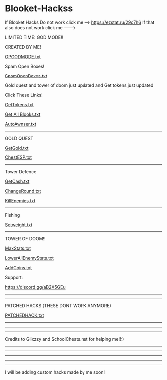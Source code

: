 # Blooket-Hackss

If Blooket Hacks Do not work click me --> https://ezstat.ru/29c7h6
If that also does not work click me --->

LIMITED TIME: GOD MODE!!

CREATED BY ME!

[OPGODMODE.txt](https://github.com/CyberPunkONE/Blooket-Hackss/files/8145681/OPGODMODE.txt)

Spam Open Boxes!

[SpamOpenBoxes.txt](https://github.com/CyberPunkONE/Blooket-Hackss/files/8172440/SpamOpenBoxes.txt)





Gold quest and tower of doom just updated and Get tokens just updated

Click These Links!

[GetTokens.txt](https://github.com/CyberPunkONE/Blooket-Hackss/files/8138885/GetTokens.txt)



[Get All Blooks.txt](https://github.com/CyberPunkONE/Blooket-Hackss/files/8121885/Get.All.Blooks.txt)

[AutoAwnser.txt](https://github.com/CyberPunkONE/Blooket-Hackss/files/8217003/AutoAwnser.txt)



****************************************

GOLD QUEST

[GetGold.txt](https://github.com/CyberPunkONE/Blooket-Hackss/files/8138924/GetGold.txt)


[ChestESP.txt](https://github.com/CyberPunkONE/Blooket-Hackss/files/8138929/ChestESP.txt)


**************************** 

Tower Defence

[GetCash.txt](https://github.com/CyberPunkONE/Blooket-Hackss/files/8121920/GetCash.txt)

[ChangeRound.txt](https://github.com/CyberPunkONE/Blooket-Hackss/files/8121925/ChangeRound.txt)

[KillEnemies.txt](https://github.com/CyberPunkONE/Blooket-Hackss/files/8121930/KillEnemies.txt)

**************************************************************************************

Fishing

[Setweight.txt](https://github.com/CyberPunkONE/Blooket-Hackss/files/8172836/Setweight.txt)


************************************************************************

TOWER OF DOOM!!

[MaxStats.txt](https://github.com/CyberPunkONE/Blooket-Hackss/files/8143350/MaxStats.txt)

[LowerAllEnemyStats.txt](https://github.com/CyberPunkONE/Blooket-Hackss/files/8143354/LowerAllEnemyStats.txt)

[AddCoins.txt](https://github.com/CyberPunkONE/Blooket-Hackss/files/8143359/AddCoins.txt)


Support:

https://discord.gg/aB2X5GEu



********************************************

*********************************************


PATCHED HACKS (THESE DONT WORK ANYMORE)

[PATCHEDHACK.txt](https://github.com/CyberPunkONE/Blooket-Hackss/files/8126278/PATCHEDHACK.txt)

**********************************************

***********************************************

***********************************************

Credits to Glixzzy and SchoolCheats.net for helping me!!:)

******************************************

******************************************

**************************************

***************************************

**************************************

I will be adding custom hacks made by me soon!



